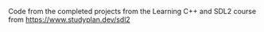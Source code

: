 Code from the completed projects from the Learning C++ and SDL2 course from https://www.studyplan.dev/sdl2